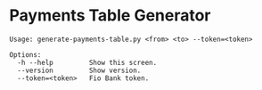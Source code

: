 # Payments Table Generator

```
Usage: generate-payments-table.py <from> <to> --token=<token>

Options:
  -h --help         Show this screen.
  --version         Show version.
  --token=<token>   Fio Bank token.
```
